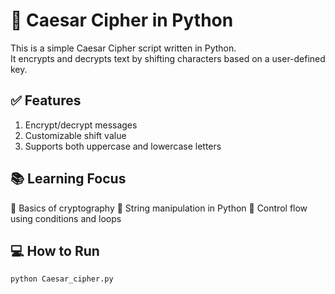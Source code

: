 # 🔐 Caesar Cipher in Python

This is a simple Caesar Cipher script written in Python.  
It encrypts and decrypts text by shifting characters based on a user-defined key.


## ✅ Features

1. Encrypt/decrypt messages  
2. Customizable shift value  
3. Supports both uppercase and lowercase letters

 ## 📚 Learning Focus
🎯 Basics of cryptography
🎯 String manipulation in Python
🎯 Control flow using conditions and loops 


## 💻 How to Run

```bash
python Caesar_cipher.py


